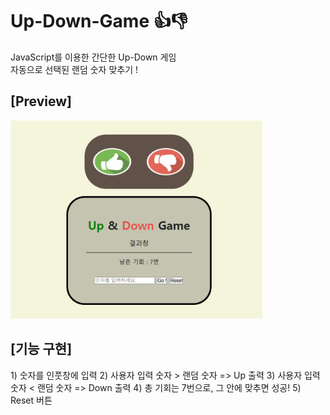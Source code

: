 # Up-Down-Game 👍👎

JavaScript를 이용한 간단한 Up-Down 게임
<br>
자동으로 선택된 랜덤 숫자 맞추기 !

## [Preview] 
<img src="./README_img/preview.png" width="80%">
<br>

## [기능 구현] 
1️) 숫자를 인풋창에 입력
2️) 사용자 입력 숫자 > 랜덤 숫자 => Up 출력
3) 사용자 입력 숫자 < 랜덤 숫자 => Down 출력
4) 총 기회는 7번으로, 그 안에 맞추면 성공!
5️) Reset 버튼


